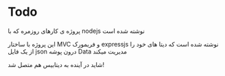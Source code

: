 # Todo
پروژه ی کارهای روزمره که با nodejs نوشته شده است

این پروژه با ساختار MVC و فریمورک expressjs نوشته شده است که دیتا های خود را از یک فایل json درون پوشه Data مدیریت میکند


شاید در آینده به دیتابیس هم متصل شد!
